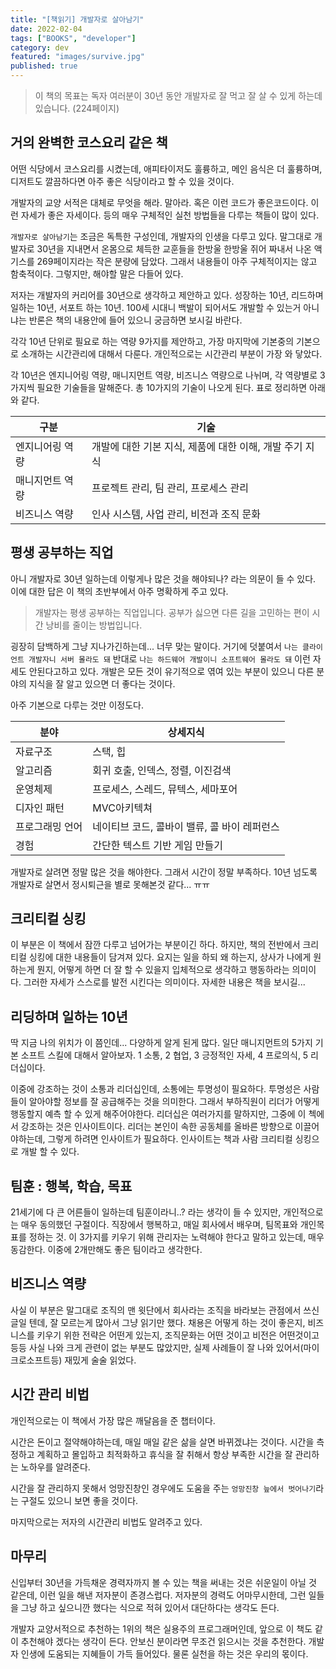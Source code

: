```yaml
---
title: "[책읽기] 개발자로 살아남기"
date: 2022-02-04
tags: ["BOOKS", "developer"]
category: dev
featured: "images/survive.jpg"
published: true
---
```


> 이 책의 목표는 독자 여러분이 30년 동안 개발자로 잘 먹고 잘 살 수 있게 하는데 있습니다. (224페이지)

## 거의 완벽한 코스요리 같은 책

어떤 식당에서 코스요리를 시켰는데, 애피타이저도 훌륭하고, 메인 음식은 더 훌륭하며, 디저트도 깔끔하다면 아주 좋은 식당이라고 할 수 있을 것이다.

개발자의 교양 서적은 대체로 무엇을 해라. 말아라. 혹은 이런 코드가 좋은코드이다. 이런 자세가 좋은 자세이다. 등의 매우 구체적인 실천 방법들을 다루는 책들이 많이 있다.

`개발자로 살아남기`는 조금은 독특한 구성인데, 개발자의 인생을 다루고 있다. 말그대로 개발자로 30년을 지내면서 온몸으로 체득한 교훈들을 한방울 한방울 쥐어 짜내서 나온 액기스를 269페이지라는 작은 분량에 담았다. 그래서 내용들이 아주 구체적이지는 않고 함축적이다. 그렇지만, 해야할 말은 다들어 있다.


저자는 개발자의 커리어를 30년으로 생각하고 제안하고 있다. 성장하는 10년, 리드하며 일하는 10년, 서포트 하는 10년. 100세 시대니 백발이 되어서도 개발할 수 있는거 아니냐는 반론은 책의 내용안에 들어 있으니 궁금하면 보시길 바란다.

각각 10년 단위로 필요로 하는 역량 9가지를 제안하고, 가장 마지막에 기본중의 기본으로 소개하는 시간관리에 대해서 다룬다. 개인적으로는 시간관리 부분이 가장 와 닿았다.

각 10년은 엔지니어링 역량, 매니지먼트 역량, 비즈니스 역량으로 나뉘며, 각 역량별로 3가지씩 필요한 기술들을 말해준다. 총 10가지의 기술이 나오게 된다. 표로 정리하면 아래와 같다.

| 구분 | 기술 |
| --- | --- |
| 엔지니어링 역량 | 개발에 대한 기본 지식, 제품에 대한 이해, 개발 주기 지식 |
| 매니지먼트 역량 | 프로젝트 관리, 팀 관리, 프로세스 관리 |
| 비즈니스 역량 | 인사 시스템, 사업 관리, 비전과 조직 문화 |

## 평생 공부하는 직업

아니 개발자로 30년 일하는데 이렇게나 많은 것을 해야되나? 라는 의문이 들 수 있다. 이에 대한 답은 이 책의 초반부에서 아주 명확하게 주고 있다.

> 개발자는 평생 공부하는 직업입니다. 공부가 싫으면 다른 길을 고민하는 편이 시간 낭비를 줄이는 방법입니다.

굉장히 담백하게 그냥 지나가긴하는데... 너무 맞는 말이다. 거기에 덧붙여서 `나는 클라이언트 개발자니 서버 몰라도 돼` 반대로 `나는 하드웨어 개발이니 소프트웨어 몰라도 돼` 이런 자세도 안된다고하고 있다. 개발은 모든 것이 유기적으로 엮여 있는 부분이 있으니 다른 분야의 지식을 잘 알고 있으면 더 좋다는 것이다.

아주 기본으로 다루는 것만 이정도다.

| 분야 | 상세지식 |
| -- | -- |
| 자료구조 | 스택,  힙 |
| 알고리즘 | 회귀 호출, 인덱스, 정렬, 이진검색 |
| 운영체제 | 프로세스, 스레드, 뮤텍스, 세마포어 |
| 디자인 패턴 | MVC아키텍쳐 |
| 프로그래밍 언어 | 네이티브 코드, 콜바이 밸류, 콜 바이 레퍼런스 |
| 경험 | 간단한 텍스트 기반 게임 만들기 |

개발자로 살려면 정말 많은 것을 해야한다. 그래서 시간이 정말 부족하다. 10년 넘도록 개발자로 살면서 정시퇴근을 별로 못해본것 같다... ㅠㅠ

## 크리티컬 싱킹

이 부분은 이 책에서 잠깐 다루고 넘어가는 부분이긴 하다. 하지만, 책의 전반에서 크리티컬 싱킹에 대한 내용들이 담겨져 있다. 요지는 일을 하되 왜 하는지, 상사가 나에게 원하는게 뭔지, 어떻게 하면 더 잘 할 수 있을지 입체적으로 생각하고 행동하라는 의미이다. 그러한 자세가 스스로를 발전 시킨다는 의미이다. 자세한 내용은 책을 보시길...

## 리딩하며 일하는 10년

딱 지금 나의 위치가 이 쯤인데... 다양하게 알게 된게 많다. 일단 매니지먼트의 5가지 기본 소프트 스킬에 대해서 알아보자. 1 소통, 2 협업, 3 긍정적인 자세, 4 프로의식, 5 리더십이다.

이중에 강조하는 것이 소통과 리더십인데, 소통에는 투명성이 필요하다. 투명성은 사람들이 알아야할 정보를 잘 공급해주는 것을 의미한다. 그래서 부하직원이 리더가 어떻게 행동할지 예측 할 수 있게 해주어야한다. 리더십은 여러가지를 말하지만, 그중에 이 첵에서 강조하는 것은 인사이트이다. 리더는 본인이 속한 공동체를 올바른 방향으로 이끌어야하는데, 그렇게 하려면 인사이트가 필요하다. 인사이트는 책과 사람 크리티컬 싱킹으로 개발 할 수 있다.


## 팀훈 : 행복, 학습, 목표

21세기에 다 큰 어른들이 일하는데 팀훈이라니..? 라는 생각이 들 수 있지만, 개인적으로는 매우 동의했던 구절이다. 직장에서 행복하고, 매일 회사에서 배우며, 팀목표와 개인목표를 정하는 것. 이 3가지를 키우기 위해 관리자는 노력해야 한다고 말하고 있는데, 매우동감한다. 이중에 2개만해도 좋은 팀이라고 생각한다.


## 비즈니스 역량

사실 이 부분은 말그대로 조직의 맨 윗단에서 회사라는 조직을 바라보는 관점에서 쓰신 글일 텐데, 잘 모르는게 많아서 그냥 읽기만 했다. 채용은 어떻게 하는 것이 좋은지, 비즈니스를 키우기 위한 전략은 어떤게 있는지, 조직문화는 어떤 것이고 비전은 어떤것이고 등등 사실 나와 크게 관련이 없는 부분도 많았지만, 실제 사례들이 잘 나와 있어서(마이크로소프트등) 재밌게 술술 읽었다.

## 시간 관리 비법

개인적으로는 이 책에서 가장 많은 깨달음을 준 챕터이다.

시간은 돈이고 절약해야하는데, 매일 매일 같은 삶을 살면 바뀌겠냐는 것이다. 시간을 측정하고 계획하고 몰입하고 최적화하고 휴식을 잘 취해서 항상 부족한 시간을 잘 관리하는 노하우를 알려준다.

시간을 잘 관리하지 못해서 엉망진창인 경우에도 도움을 주는 `엉망진창 늪에서 벗어나기`라는 구절도 있으니 보면 좋을 것이다.

마지막으로는 저자의 시간관리 비법도 알려주고 있다.


## 마무리

신입부터 30년을 가득채운 경력자까지 볼 수 있는 책을 써내는 것은 쉬운일이 아닐 것 같은데, 이런 일을 해낸 저자분이 존경스럽다. 저자분의 경력도 어마무시한데, 그런 일들을 그냥 하고 싶으니깐 했다는 식으로 적혀 있어서 대단하다는 생각도 든다.

개발자 교양서적으로 추천하는 1위의 책은 실용주의 프로그래머인데, 앞으로 이 책도 같이 추천해야 겠다는 생각이 든다. 안보신 분이라면 무조건 읽으시는 것을 추천한다. 개발자 인생에 도움되는 지혜들이 가득 들어있다. 물론 실천을 하는 것은 우리의 몫이다.
